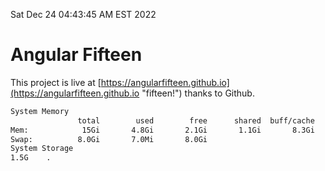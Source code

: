 Sat Dec 24 04:43:45 AM EST 2022

# Angular Fifteen


This project is live at [https://angularfifteen.github.io](https://angularfifteen.github.io "fifteen!") thanks to Github.

```bash
System Memory
               total        used        free      shared  buff/cache   available
Mem:            15Gi       4.8Gi       2.1Gi       1.1Gi       8.3Gi       9.0Gi
Swap:          8.0Gi       7.0Mi       8.0Gi
System Storage
1.5G	.
